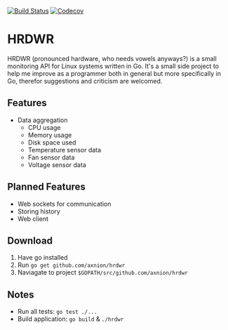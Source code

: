 [![Build Status](https://travis-ci.org/axnion/hrdwr.svg?branch=master)](https://travis-ci.org/axnion/hrdwr)
[![Codecov](https://img.shields.io/codecov/c/github/codecov/example-python.svg)](https://codecov.io/gh/axnion/hrdwr)
# HRDWR
HRDWR (pronounced hardware, who needs vowels anyways?) is a small monitoring API for Linux systems written in Go. It's a small side project to help me improve as a programmer both in general but more specifically in Go, therefor suggestions and criticism are welcomed.

## Features
* Data aggregation
    * CPU usage
    * Memory usage
    * Disk space used
    * Temperature sensor data
    * Fan sensor data
    * Voltage sensor data

## Planned Features
* Web sockets for communication
* Storing history
* Web client

## Download
1. Have go installed
1. Run `go get github.com/axnion/hrdwr`
1. Naviagate to project `$GOPATH/src/github.com/axnion/hrdwr`

## Notes
* Run all tests: `go test ./...`
* Build application: `go build` & `./hrdwr`
